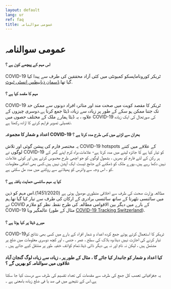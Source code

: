 ```yaml
---
layout: default
lang: ur
ref: faq
title: عمومی سوالنامہ
---
```

# عمومی سوالنامہ

#### اس مہم کے پیچھے کون ہے ؟ 

COVID-19 ٹریکر کوروناماپسکو کمیونٹی میں کئی آزاد محققین کی طرف سے پیدا کیا گیا تھا.[ڈسمان ذیابیطس انسٹی ٹیوٹ](https://www.dasmaninstitute.org/).


#### مہم کا مقصد کیا ہے ؟ 

COVID-19 ٹریکر کا مقصد کویت میں صحت مند اور متاثرہ افراد دونوں سے ممکن حد تک جتنا ممکن ہو سکے کے طور پر زیادہ سے زیادہ ڈیٹا جمع کرنا ہے.دوسری چیزوں کے علاوہ ، یہ ڈیٹا ہمارے ملک کے مختلف حصوں میں COVID-19 کی صورتحال کی ایک زیادہ تفصیلی تصویر فراہم کرنے کا ارادہ رکھتا ہے.

#### اعداد و شمار کا مجموعہ  COVID-19 بحران سے لڑنے میں کس طرح مدد کرتا ہے ؟ 

یہ مختصر فارم کی پیشن گوئی اور تلاش  COVID-19 hotspots کے علاقے میں کتنے لوگوں نے  COVID-19 کو تیار کیا ہے کا جائزہ لینے میں مدد کرتا ہے- علامات.براہ کرم اپنے گھر کے ہر رکن کے لئے فارم کو بھریں ، بشمول لوگوں کو جو اچھی طرح محسوس کرتے ہیں اور کوئی علامات نہیں دکھا رہے ہیں..پورے ملک کو ڈھکنے کے جامع ٹیسٹ ایک آپشن نہیں ہیں.کسی بھی اضافی معلومات کو ، اس وجہ سے وائرس کو پھیلانے سے روکنے میں مدد مل سکتی ہے.

#### کیا یہ مہم سائنسی حمایت یافتہ ہے ؟

مطالعہ وزارت صحت کی طرف سے اخلاقی منظوری موصول ہوئی ہے (1451/2020).اس مہم کو ذہن میں سائنسی نٹھرتا کے ساتھ سائنسی برادری کے ارکان کی طرف سے تیار کیا گیا تھا.ہم نے COVID کے بارے میں دیگر بین الاقوامی مطالعہ کی طرح نقطہ نظر کو ملازم COVID-19 عالمگیر وبا (مثال کے طور [COVID-19 Tracking Switzerland](https://www.covidtracker.ch/en/)).


#### میرے ڈیٹا پر کیا ہوتا ہے ؟ 

COVID-19ٹریکر کا استعمال کرتے ہوئے جمع کردہ اعداد و شمار افراد کے بارے میں کسی بھی نتائج کو تیار کرنے کی اجازت نہیں دیتا.وہ بلاک کی سطح ، عمر ، جنس ، اور کچھ دوسری معلومات میں ضلع پر مشتمل ہیں ، لیکن نہ نام اور نہ ہی دیگر ذاتی ڈیٹا.تمام کوائف خفیہ طور پر منتقل کیے جاتے ہیں ۔


#### کیا اعداد و شمار کو جانبدار کیا جائے گا ، مثال کے طور پر ، زیادہ سے زیادہ لوگ گنجان آباد علاقوں میں سوالنامہ کو بھریں گے ؟ 

یہ جغرافیائی تعصب کل جمع کی طرف سے مقدمات کی تعداد تقسیم کی طرف سے درست کیا جا سکتا ہے.اس کے نتیجے میں فی صد یا فی ضلع زیادہ بامعنی ہے ۔
